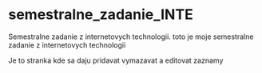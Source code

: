 # semestralne_zadanie_INTE
Semestralne zadanie z internetovych technologii.
 toto je moje semestralne zadanie z internetovych technologii
 
Je to stranka kde sa daju pridavat vymazavat a editovat zaznamy
